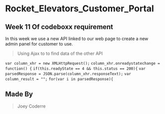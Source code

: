 # Rocket_Elevators_Customer_Portal

## Week 11 Of codeboxx requirement

In this week we use a new API linked to our web page to create a new admin panel for customer to use.


 > Using Ajax to to find data of the other API



`var column_xhr = new XMLHttpRequest();`
`column_xhr.onreadystatechange = function() {`
     `if(this.readyState == 4 && this.status == 200){`
          `var parsedResponse = JSON.parse(column_xhr.responseText);`
          `var column_result = "";`
          `for(var i in parsedResponse){`







## Made By


> Joey Coderre
